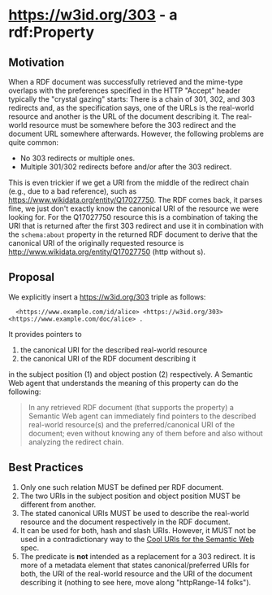 # <https://w3id.org/303> - a rdf:Property

## Motivation
When a RDF document was successfully retrieved and the mime-type overlaps with the preferences specified in the HTTP "Accept" header typically the "crystal gazing" starts: There is a chain of 301, 302, and 303 redirects and, as the specification says, one of the URLs is the real-world resource and another is the URL of the document describing it. The real-world resource must be somewhere before the 303 redirect and the document URL somewhere afterwards. However, the following problems are quite common:
* No 303 redirects or multiple ones.
* Multiple 301/302 redirects before and/or after the 303 redirect.

This is even trickier if we get a URI from the middle of the redirect chain (e.g., due to a bad reference), such as <https://www.wikidata.org/entity/Q17027750>. The RDF comes back, it parses fine, we just don't exactly know the canonical URI of the resource we were looking for. For the Q17027750 resource this is a combination of taking the URI that is returned after the first 303 redirect and use it in combination with the `schema:about` property in the returned RDF document to derive that the canonical URI of the originally requested resource is <http://www.wikidata.org/entity/Q17027750> (http without s).

## Proposal
We explicitly insert a <https://w3id.org/303> triple as follows:

```
  <https://www.example.com/id/alice> <https://w3id.org/303> <https://www.example.com/doc/alice> .
```
It provides pointers to
  1. the canonical URI for the described real-world resource 
  2. the canonical URI of the RDF document describing it

in the subject position (1) and object postion (2) respectively. A Semantic Web agent that understands the meaning of this property can do the following:

>In any retrieved RDF document (that supports the property) a Semantic Web agent can immediately find pointers to the described real-world resource(s) and the preferred/canonical URI of the document; even without knowing any of them before and also without analyzing the redirect chain.


## Best Practices
1. Only one such relation MUST be defined per RDF document.
2. The two URIs in the subject position and object position MUST be different from another.
3. The stated canonical URIs MUST be used to describe the real-world resource and the document respectively in the RDF document.
4. It can be used for both, hash and slash URIs. However, it MUST not be used in a contradictionary way to the [Cool URIs for the Semantic Web](https://www.w3.org/TR/cooluris/) spec.
5. The predicate is __not__ intended as a replacement for a 303 redirect. It is more of a metadata element that states canonical/preferred URIs for both, the URI of the real-world resource and the URI of the document describing it (nothing to see here, move along "httpRange-14 folks").
